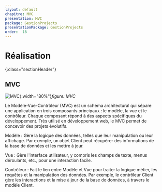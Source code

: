 ```yaml
---
layout: default
chapitre: MVC
presentation: MVC
package: GestionProjects
presentationPackage: GestionProjects
order:  18
---
```


# Réalisation
{:class="sectionHeader"}

<!-- new slide -->

## MVC


![MVC](/lab_crud/Gestion-projets/realisation/images/images/MVC.png){:width="80%"}*figure: MVC*




<!-- note -->

Le Modèle-Vue-Contrôleur (MVC) est un schéma architectural qui sépare une application en trois composants principaux : le modèle, la vue et le contrôleur. Chaque composant répond à des aspects spécifiques du développement. Très utilisé en développement web, le MVC permet de concevoir des projets évolutifs.

Modèle :
Gère la logique des données, telles que leur manipulation ou leur affichage. Par exemple, un objet Client peut récupérer des informations de la base de données et les mettre à jour.

Vue :
Gère l'interface utilisateur, y compris les champs de texte, menus déroulants, etc., pour une interaction facile.

Contrôleur :
Fait le lien entre Modèle et Vue pour traiter la logique métier, les requêtes et la manipulation des données. Par exemple, le contrôleur Client gère les interactions et la mise à jour de la base de données, à travers le modèle Client.

<!-- new slide -->